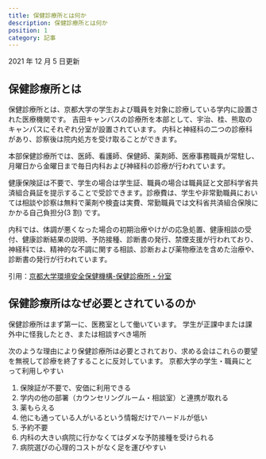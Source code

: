 ```yaml
---
title: 保健診療所とは何か
description: 保健診療所とは何か
position: 1
category: 記事
---
```


2021 年 12 月 5 日更新

## 保健診療所とは

保健診療所とは、京都大学の学生および職員を対象に診療している学内に設置された医療機関です。
吉田キャンパスの診療所を本部として、宇治、桂、熊取のキャンパスにそれぞれ分室が設置されています。
内科と神経科の二つの診療科があり、診察後は院内処方を受け取ることができます。

本部保健診療所では、医師、看護師、保健師、薬剤師、医療事務職員が常駐し、月曜日から金曜日まで毎日内科および神経科の診療が行われています。

健康保険証は不要で、学生の場合は学生証、職員の場合は職員証と文部科学省共済組合員証を提示することで受診できます。診療費は、学生や非常勤職員においては相談や診察は無料で薬剤や検査は実費、常勤職員では文科省共済組合保険にかかる自己負担分(3 割) です。

内科では、体調が悪くなった場合の初期治療やけがの応急処置、健康相談の受付、健康診断結果の説明、予防接種、診断書の発行、禁煙支援が行われており、神経科では、精神的な不調に関する相談、診断および薬物療法を含めた治療や、診断書の発行が行われています。

引用：[京都大学環境安全保健機構-保健診療所・分室](https://www.hoken.kyoto-u.ac.jp/service/clinic/)

## 保健診療所はなぜ必要とされているのか

保健診療所はまず第一に、医務室として働いています。
学生が正課中または課外中に怪我したとき、または相談すべき場所





次のような理由により保健診療所は必要とされており、求める会はこれらの要望を無視して診療を終了することに反対しています。
京都大学の学生・職員にとって利用しやすい

1. 保険証が不要で、安価に利用できる
1. 学内の他の部署（カウンセリングルーム・相談室）と連携が取れる
1. 薬もらえる
1. 他にも通っている人がいるという情報だけでハードルが低い
1. 予約不要
1. 内科の大きい病院に行かなくてはダメな予防接種を受けられる
1. 病院選びの心理的コストがなく足を運びやすい
